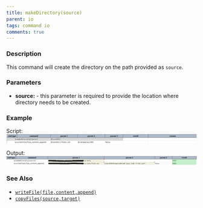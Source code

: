 ```yaml
---
title: makeDirectory(source)
parent: io
tags: command io
comments: true
---
```



### Description
This command will create the directory on the path provided as `source`.


### Parameters
- **source:** \- this parameter is required to provide the location where directory needs to be created.


### Example
Script:<br/>
![script](image/makeDirectory_01.png)

Output:<br/>
![output](image/makeDirectory_02.png)


### See Also
- [`writeFile(file,content,append)`](writeFile(file,content,append))
- [`copyFiles(source,target)`](copyFiles(source,target))
